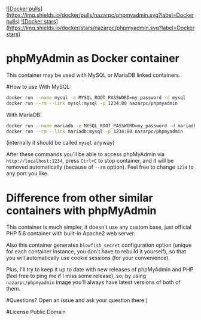 [![Docker pulls](https://img.shields.io/docker/pulls/nazarpc/phpmyadmin.svg?label=Docker pulls)](https://registry.hub.docker.com/u/nazarpc/phpmyadmin/)
[![Docker stars](https://img.shields.io/docker/stars/nazarpc/phpmyadmin.svg?label=Docker stars)](https://registry.hub.docker.com/u/nazarpc/phpmyadmin/)

# phpMyAdmin as Docker container
This container may be used with MySQL or MariaDB linked containers.

#How to use
With MySQL:
```bash
docker run --name mysql -e MYSQL_ROOT_PASSWORD=my_password -d mysql
docker run --rm --link mysql:mysql -p 1234:80 nazarpc/phpmyadmin
```

With MariaDB:
```bash
docker run --name mariadb -e MYSQL_ROOT_PASSWORD=my_password -d mariadb
docker run --rm --link mariadb:mysql -p 1234:80 nazarpc/phpmyadmin
```
(internally it should be called `mysql` anyway)

After these commands you'll be able to access phpMyAdmin via `http://localhost:1234`, press `Ctrl+C` to stop container, and it will be removed automatically (because of `--rm` option). Feel free to change `1234` to any port you like.

# Difference from other similar containers with phpMyAdmin
This container is much simpler, it doesn't use any custom base, just official PHP 5.6 container with built-in Apache2 web server.

Also this container generates `blowfish_secret` configuration option (unique for each container instance, you don't have to rebuild it yourself), so that you will automatically use cookie sessions (for your convenience).

Plus, I'll try to keep it up to date with new releases of phpMyAdmin and PHP (feel free to ping me if I miss some release), so, by using `nazarpc/phpmyadmin` image you'll always have latest versions of both of them.

#Questions?
Open an issue and ask your question there:)

#License
Public Domain
